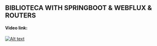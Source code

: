 ## BIBLIOTECA WITH SPRINGBOOT & WEBFLUX & ROUTERS

#### Video link:
[![Alt text](https://img.youtube.com/vi/UBSJyedrK8c/0.jpg)](https://www.youtube.com/watch?UBSJyedrK8c)